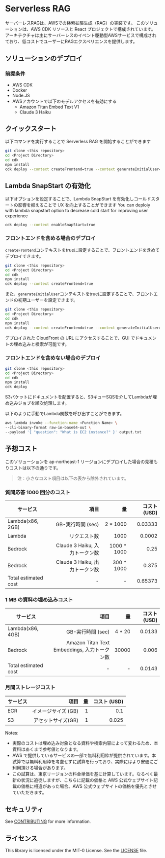 # Serverless RAG
サーバーレスRAGは、AWSでの検索拡張生成（RAG）の実装です。
このソリューションは、AWS CDK リソースと React プロジェクトで構成されています。
アーキテクチャは主にサーバーレスのイベント駆動型AWSサービスで構成されており、低コストでユーザーにRAGエクスペリエンスを提供します。

## ソリューションのデプロイ
### 前提条件
- AWS CDK
- Docker
- Node.JS
- AWSアカウントで以下のモデルアクセスを有効にする
    - Amazon Titan Embed Text V1
    - Claude 3 Haiku


## クイックスタート
以下コマンドを実行することで Serverless RAG を開始することができます
```bash
git clone <this repository>
cd <Project Directory>
cd cdk
npm install
cdk deploy --context createFrontend=true --context generateInitialUser=true --context enableSnapStart=true
```

## Lambda SnapStart の有効化
以下オプションを設定することで、Lambda SnapStart を有効化しコールドスタートの影響を抑えることで UX を向上することができます
You can deploiy with lambda snapstart option to decrease cold start for improving user experience
```bash
cdk deploy --context enableSnapStart=true
```

### フロントエンドを含める場合のデプロイ
`createFrontend`コンテキストをtrueに設定することで、フロントエンドを含めてデプロイできます。
```bash
git clone <this repository>
cd <Project Directory>
cd cdk
npm install
cdk deploy --context createFrontend=true
```

また、`generateInitialUser`コンテキストをtrueに設定することで、フロントエンドの初期ユーザーを設定できます。
```bash
git clone <this repository>
cd <Project Directory>
cd cdk
npm install
cdk deploy --context createFrontend=true --context generateInitialUser=true
```

デプロイされた CloudFront の URL にアクセスすることで、GUI でドキュメントの埋め込みと検索が可能です。 

### フロントエンドを含めない場合のデプロイ
```bash
git clone <this repository>
cd <Project Directory>
cd cdk
npm install
cdk deploy
```

S3バケットにドキュメントを配置すると、S3キューSQSを介してLambdaが埋め込みジョブを順次処理します。

以下のように手動でLambda関数を呼び出すことができます。
```bash
aws lambda invoke --function-name <Function Name> \
--cli-binary-format raw-in-base64-out \
--payload '{ "question": "What is EC2 instance?" }' output.txt
```



## 予想コスト
このソリューションを ap-northeast-1 リージョンにデプロイした場合の見積もりコストは以下の通りです。
> 注：小さなコスト項目は以下の表から除外されています。

### 質問応答 1000 回分のコスト
| サービス               |                          項目 |            量 | コスト (USD) |
|-----------------------|-----------------------------:|-------------:|-----------:|
| Lambda(x86, 2GB)      |              GB-実行時間 (sec)|     2 * 1000 |    0.03333 |
| Lambda                |                    リクエスト数|         1000 |     0.0002 |
| Bedrock               |  Claude 3 Haiku, 入力トークン数|  1000 * 1000 |       0.25 |
| Bedrock               |  Claude 3 Haiku, 出力トークン数|   300 * 1000 |      0.375 |
| Total estimated cost  |                            - |            - |    0.65373 |


### 1 MB の資料の埋め込みコスト
| サービス                |                                       項目 |              量 | コスト (USD) |
|------------------------|------------------------------------------:|----------------:|-----------:|
| Lambda(x86, 4GB)       |                           GB-実行時間 (sec) |         4 * 20 |     0.0133 |
| Bedrock                | Amazon Titan Text Embeddings, 入力トークン数 |          30000 |      0.006 |
| Total estimated cost	 |                                         - |               - |     0.0143 |


### 月間ストレージコスト

| サービス                |                                  項目 |  量 |         コスト (USD) |
|------------------------|--------------------------------------:|---:|-------------------:|
| ECR                    |                      イメージサイズ (GB) |  1 |                0.1 |
| S3                     |                       アセットサイズ(GB) |  1 |              0.025 |


Notes: 
- 実際のコストは埋め込み対象となる資料や検索内容によって変わるため、本資料はあくまで参考値となります。
- AWS で提供しているサービスの一部で無料利用枠が提供されています。本試算では無料利用枠を考慮せずに試算を行っており、実際にはより安価にご利用頂ける場合があります。
- この試算は、東京リージョンの料金単価を基に計算しています。なるべく最新の状況に追従しますが、こちらに記載の価格と AWS 公式ウェブサイト記載の価格に相違があった場合、AWS 公式ウェブサイトの価格を優先とさせていただきます。



## セキュリティ
See [CONTRIBUTING](./CONTRIBUTING.md) for more information.

## ライセンス
This library is licensed under the MIT-0 License. See the [LICENSE](./LICENSE) file.



